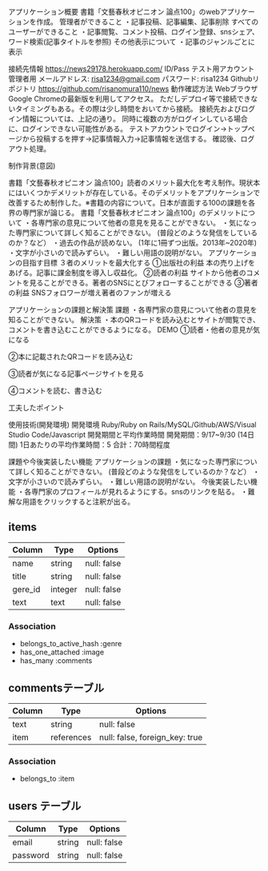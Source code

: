 アプリケーション概要
書籍「文藝春秋オピニオン 論点100」のwebアプリケーションを作成。
管理者ができること
・記事投稿、記事編集、記事削除
すべてのユーザーができること
・記事閲覧、コメント投稿、ログイン登録、snsシェア、ワード検索(記事タイトルを参照)
その他表示について
・記事のジャンルごとに表示

接続先情報
https://news29178.herokuapp.com/
ID/Pass
テスト用アカウント
管理者用
メールアドレス: risa1234@gmail.com
パスワード: risa1234
Githubリポジトリ
https://github.com/risanomura110/news
動作確認方法
WebブラウザGoogle Chromeの最新版を利用してアクセス。
ただしデプロイ等で接続できないタイミングもある。その際は少し時間をおいてから接続。
接続先およびログイン情報については、上記の通り。
同時に複数の方がログインしている場合に、ログインできない可能性がある。
テストアカウントでログイン→トップページから投稿するを押す→記事情報入力→記事情報を送信する。
確認後、ログアウト処理。

制作背景(意図)

書籍「文藝春秋オピニオン 論点100」読者のメリット最大化を考え制作。現状本にはいくつかデメリットが存在している。そのデメリットをアプリケーションで改善するため制作した。※書籍の内容について。日本が直面する100の課題を各界の専門家が論じる。
書籍「文藝春秋オピニオン 論点100」のデメリットについて
・各専門家の意見について他者の意見を見ることができない。
・気になった専門家について詳しく知ることができない。
(普段どのような発信をしているのか？など）
・過去の作品が読めない。
(1年に1冊ずつ出版。2013年~2020年)
・文字が小さいので読みずらい。
・難しい用語の説明がない。
アプリケーションの目指す目標
３者のメリットを最大化する
①出版社の利益
本の売り上げをあげる。記事に課金制度を導入し収益化。
②読者の利益
サイトから他者のコメントを見ることができる。著者のSNSにとびフォローすることができる
③著者の利益
SNSフォロワーが増え著者のファンが増える

アプリケーションの課題と解決策
課題
・各専門家の意見について他者の意見を知ることができない。
解決策
・本のQRコードを読み込むとサイトが閲覧でき、コメントを書き込むことができるようになる。
DEMO
①読者・他者の意見が気になる

②本に記載されたQRコードを読み込む

③読者が気になる記事ページサイトを見る

④コメントを読む、書き込む



工夫したポイント

使用技術(開発環境)
開発環境
Ruby/Ruby on Rails/MySQL/Github/AWS/Visual Studio Code/Javascript
開発期間と平均作業時間
開発期間：9/17~9/30 (14日間)
1日あたりの平均作業時間：5
合計：70時間程度

課題や今後実装したい機能
アプリケーションの課題
・気になった専門家について詳しく知ることができない。
(普段どのような発信をしているのか？など）
・文字が小さいので読みずらい。
・難しい用語の説明がない。
今後実装したい機能
・各専門家のプロフィールが見れるようにする。snsのリンクを貼る。
・難解な用語をクリックすると注釈が出る。


## items 
| Column    | Type      | Options                        |
| ------    | ------    | ------------------------------ |
| name      | string    | null: false                    |
| title     | string    | null: false                    |
| gere_id   | integer   | null: false                    |
| text      | text      | null: false                    |

### Association
- belongs_to_active_hash :genre
- has_one_attached :image
- has_many :comments


## commentsテーブル

| Column | Type       | Options                        |
| ------ | ---------- | ------------------------------ |
| text   | string     | null: false                    |
| item   | references | null: false, foreign_key: true |

### Association

- belongs_to :item

## users テーブル

| Column      | Type    | Options     |
| ------------| ------  | ----------- |
| email       | string  | null: false |
| password    | string  | null: false |
